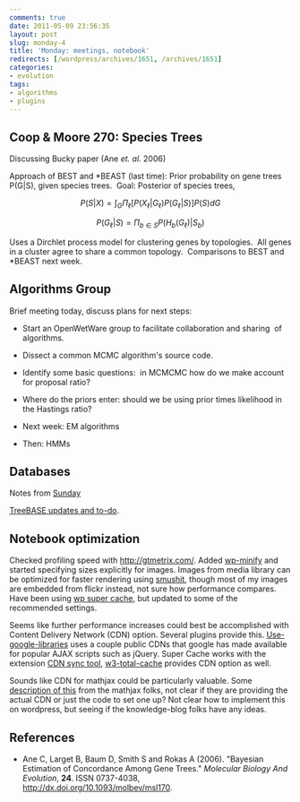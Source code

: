 ```yaml
---
comments: true
date: 2011-05-09 23:56:35
layout: post
slug: monday-4
title: 'Monday: meetings, notebook'
redirects: [/wordpress/archives/1651, /archives/1651]
categories:
- evolution
tags:
- algorithms
- plugins
---
```


## Coop & Moore 270: Species Trees


Discussing Bucky paper (Ane _et. al._ 2006)

Approach of BEST and *BEAST (last time): Prior probability on gene trees P(G|S), given species trees.  Goal: Posterior of species trees,

$$ P(S|X) = \int_G \Pi_{\ell} \left[ P(X_{\ell}|G_{\ell}) P(G_{\ell}|S) \right] P(S) dG $$

$$ P(G_{\ell}|S) = \Pi_{b \in S} P(H_b(G_{\ell})|S_b) $$

Uses a Dirchlet process model for clustering genes by topologies.  All genes in a cluster agree to share a common topology.  Comparisons to BEST and *BEAST next week.


## Algorithms Group


Brief meeting today, discuss plans for next steps:



	
  * Start an OpenWetWare group to facilitate collaboration and sharing  of algorithms.

	
  * Dissect a common MCMC algorithm's source code.

	
  * Identify some basic questions:  in MCMCMC how do we make account for proposal ratio?

	
  * Where do the priors enter: should we be using prior times likelihood in the Hastings ratio?

	
  * Next week: EM algorithms

	
  * Then: HMMs




## Databases


Notes from [Sunday](http://www.carlboettiger.info/archives/1632)

[TreeBASE updates and to-do](http://www.carlboettiger.info/archives/1660).


## Notebook optimization


Checked profiling speed with http://gtmetrix.com/.  Added [wp-minify](http://wordpress.org/extend/plugins/wp-minify/) and started specifying sizes explicitly for images.  Images from media library can be optimized for faster rendering using [smushit](http://wordpress.org/extend/plugins/wp-smushit/), though most of my images are embedded from flickr instead, not sure how performance compares. Have been using [wp super cache](http://wordpress.org/extend/plugins/wp-super-cache/), but updated to some of the recommended settings.

Seems like further performance increases could best be accomplished with Content Delivery Network (CDN) option.  Several plugins provide this. [Use-google-libraries](http://wordpress.org/extend/plugins/use-google-libraries/) uses a couple public CDNs that google has made available for popular AJAX scripts such as jQuery.  Super Cache works with the extension [CDN sync tool](http://wordpress.org/extend/plugins/cdn-sync-tool/), [w3-total-cache](http://wordpress.org/extend/plugins/w3-total-cache) provides CDN option as well.

Sounds like CDN for mathjax could be particularly valuable.  Some [description of this](http://sites.google.com/site/mathjaxproject/design-documents/cdn-hosting-plan) from the mathjax folks, not clear if they are providing the actual CDN or just the code to set one up?  Not clear how to implement this on wordpress, but seeing if the knowledge-blog folks have any ideas.

## References


- Ane C, Larget B, Baum D, Smith S and Rokas A (2006).
"Bayesian Estimation of Concordance Among Gene Trees."
*Molecular Biology And Evolution*, **24**.
ISSN 0737-4038, <a href="http://dx.doi.org/10.1093/molbev/msl170">http://dx.doi.org/10.1093/molbev/msl170</a>.
